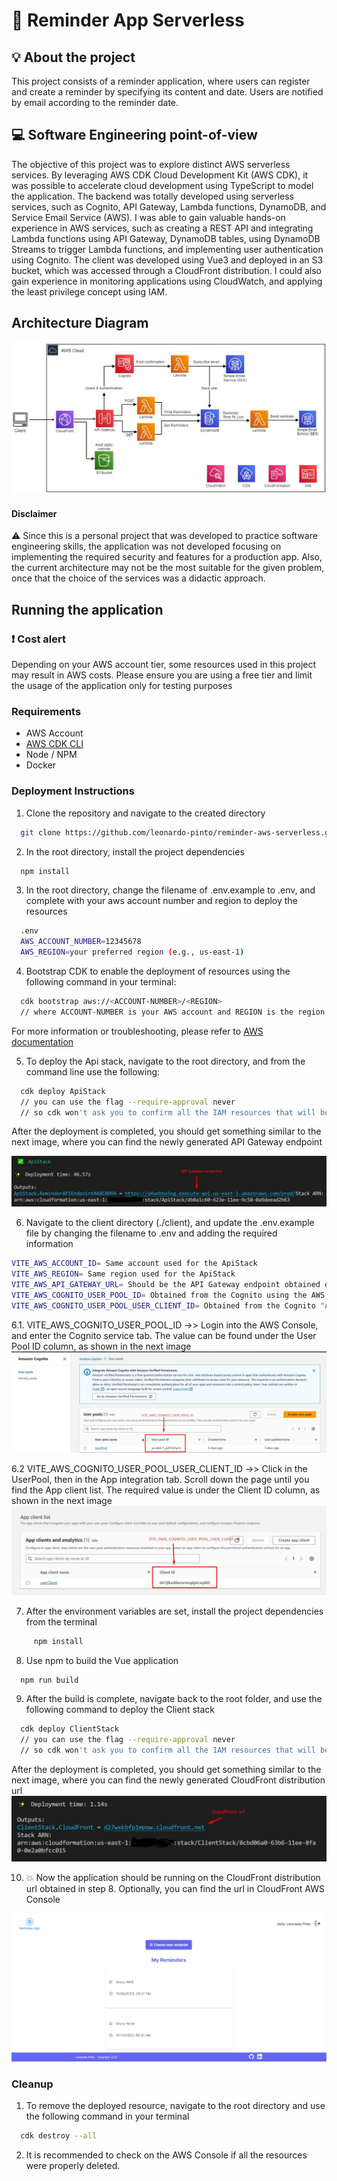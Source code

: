 # :bell: Reminder App Serverless

## :bulb: About the project
This project consists of a reminder application, where users can register and create a reminder by specifying its content and date. Users are notified by email according to the reminder date.

## :computer: Software Engineering point-of-view
The objective of this project was to explore distinct AWS serverless services. By leveraging AWS CDK Cloud Development Kit (AWS CDK), it was possible to accelerate cloud development using TypeScript to model the application. 
The backend was totally developed using serverless services, such as Cognito, API Gateway, Lambda functions, DynamoDB, and Service Email Service (AWS). I was able to gain valuable hands-on experience in AWS services, such as creating a REST API and integrating Lambda functions using API Gateway, DynamoDB tables, using DynamoDB Streams to trigger Lambda functions, and implementing user authentication using Cognito.
The client was developed using Vue3 and deployed in an S3 bucket, which was accessed through a CloudFront distribution. 
I could also gain experience in monitoring applications using CloudWatch, and applying the least privilege concept using IAM. 

## Architecture Diagram

![](./demo-images/architecture-diagram.jpg)

#### Disclaimer
:warning: Since this is a personal project that was developed to practice software engineering skills, the application was not developed focusing on implementing the required security and features for a production app. Also, the current architecture may not be the most suitable for the given problem, once that the choice of the services was a didactic approach.

## Running the application

### :exclamation: Cost alert

Depending on your AWS account tier, some resources used in this project may result in AWS costs. Please ensure you are using a free tier and limit the usage of the application only for testing purposes

### Requirements
* AWS Account
* [AWS CDK CLI](https://docs.aws.amazon.com/cdk/v2/guide/getting_started.html)
* Node / NPM
* Docker

### Deployment Instructions

1. Clone the repository and navigate to the created directory
```sh
  git clone https://github.com/leonardo-pinto/reminder-aws-serverless.git
```

2. In the root directory, install the project dependencies
```sh
  npm install
```

3. In the root directory, change the filename of .env.example to .env, and complete with your aws account number and region to deploy the resources

```sh
  .env
  AWS_ACCOUNT_NUMBER=12345678
  AWS_REGION=your preferred region (e.g., us-east-1)
```

4. Bootstrap CDK to enable the deployment of resources using the following command in your terminal:
```sh
  cdk bootstrap aws://<ACCOUNT-NUMBER>/<REGION>
  // where ACCOUNT-NUMBER is your AWS account and REGION is the region in which you want to deploy your resources
```
For more information or troubleshooting, please refer to [AWS documentation](https://docs.aws.amazon.com/cdk/v2/guide/bootstrapping.html)

5. To deploy the Api stack, navigate to the root directory, and from the command line use the following:
```sh
  cdk deploy ApiStack
  // you can use the flag --require-approval never
  // so cdk won't ask you to confirm all the IAM resources that will be created
```
After the deployment is completed, you should get something similar to the next image, where you can find the newly generated API Gateway endpoint

![](./demo-images/api-stack-deploy.jpg)

6. Navigate to the client directory (./client), and update the .env.example file by changing the filename to .env and adding the required information

``` sh
VITE_AWS_ACCOUNT_ID= Same account used for the ApiStack
VITE_AWS_REGION= Same region used for the ApiStack
VITE_AWS_API_GATEWAY_URL= Should be the API Gateway endpoint obtained on step 4
VITE_AWS_COGNITO_USER_POOL_ID= Obtained from the Cognito using the AWS Console, as shown in step 6.1
VITE_AWS_COGNITO_USER_POOL_USER_CLIENT_ID= Obtained from the Cognito "App integration" tab using the AWS Console, as shown in step 6.1
```

6.1. VITE_AWS_COGNITO_USER_POOL_ID ->> Login into the AWS Console, and enter the Cognito service tab. The value can be found under the User Pool ID column, as shown in the next image
![](./demo-images/console-cognito-pool-id.jpg)

6.2 VITE_AWS_COGNITO_USER_POOL_USER_CLIENT_ID ->> Click in the UserPool, then in the App integration tab. Scroll down the page until you find the App client list. The required value is under the Client ID column, as shown in the next image
![](./demo-images/console-cognito-client-id.jpg)

7. After the environment variables are set, install the project dependencies from the terminal
``` sh
     npm install
```

8. Use npm to build the Vue application
``` sh
  npm run build
```

9. After the build is complete, navigate back to the root folder, and use the following command to deploy the Client stack
``` sh
  cdk deploy ClientStack
  // you can use the flag --require-approval never
  // so cdk won't ask you to confirm all the IAM resources that will be created
```

After the deployment is completed, you should get something similar to the next image, where you can find the newly generated CloudFront distribution url
![](./demo-images/client-stack-deploy.jpg)

10. :boom: Now the application should be running on the CloudFront distribution url obtained in step 8. Optionally, you can find the url in CloudFront AWS Console

![](./demo-images/app-demo.jpg)


### Cleanup

1. To remove the deployed resource, navigate to the root directory and use the following command in your terminal
```sh
  cdk destroy --all
```

2. It is recommended to check on the AWS Console if all the resources were properly deleted.


